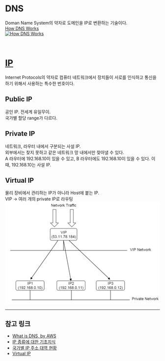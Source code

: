 # DNS
Doman Name System의 약자로 도메인을 IP로 변환하는 기술이다.<br/>
[How DNS Works<br/> ![How DNS Works](https://img.youtube.com/vi/2ZUxoi7YNgs/mq3.jpg)](https://youtu.be/2ZUxoi7YNgs)

<br/>

# [IP](https://ko.wikipedia.org/wiki/IP_%EC%A3%BC%EC%86%8C)
Internet Protocols의 약자로 컴퓨터 네트워크에서 장치들이 서로를 인식하고 통신을 하기 위해서 사용하는 특수한 번호이다.

## Public IP
공인 IP. 전세계 유일무이.<br/>
국가별 할당 range가 다르다.

## Private IP
네트워크, 라우터 내에서 구분되는 사설 IP.<br/>외부에서는 찾지 못하고 같은 네트워크 망 내에서만 찾아낼 수 있다.<br/>
A 라우터에 192.168.10이 있을 수 있고, B 라우터에도 192.168.10이 있을 수 있다. 이때, 192.168.10는 사설 IP.

## Virtual IP
물리 장비에서 관리하는 IP가 아니라 Host에 붙는 IP.<br/>
VIP -> 여러 개의 private IP로 라우팅<br/>
![VIP routing](images/vip_routing.png)
<hr/>

## 참고 링크
- [What is DNS, by AWS](https://aws.amazon.com/ko/route53/what-is-dns/)
- [IP 종류에 대한 기초지식](http://blog.daum.net/tlos6733/75)
- [국가별 IP 주소 대역 현황](https://xn--3e0bx5euxnjje69i70af08bea817g.xn--3e0b707e/jsp/infoboard/stats/ipCurrent.jsp?nationCode1=KR)
- [Virtual IP](http://zstackdoc.readthedocs.io/en/latest/userManual/vip.html)
